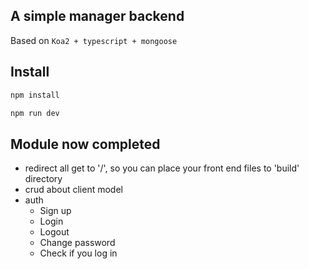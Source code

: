 ## A simple manager backend

Based on `Koa2 + typescript + mongoose`

## Install

```bash
npm install
```

```bash
npm run dev
```

## Module now completed

- redirect all get to '/', so you can place your front end files to 'build' directory
- crud about client model
- auth
  - Sign up
  - Login
  - Logout
  - Change password
  - Check if you log in
